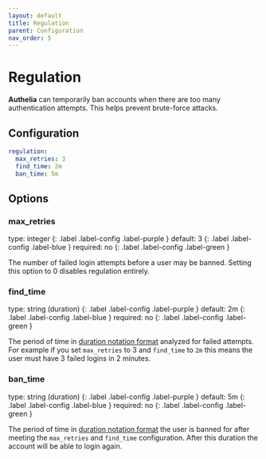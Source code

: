 ```yaml
---
layout: default
title: Regulation
parent: Configuration
nav_order: 5
---
```


# Regulation

**Authelia** can temporarily ban accounts when there are too many
authentication attempts. This helps prevent brute-force attacks.

## Configuration

```yaml
regulation:
  max_retries: 3
  find_time: 2m
  ban_time: 5m
```

## Options

### max_retries
<div markdown="1">
type: integer 
{: .label .label-config .label-purple } 
default: 3
{: .label .label-config .label-blue }
required: no
{: .label .label-config .label-green }
</div>

The number of failed login attempts before a user may be banned. Setting this option to 0 disables regulation entirely.

### find_time
<div markdown="1">
type: string (duration) 
{: .label .label-config .label-purple } 
default: 2m
{: .label .label-config .label-blue }
required: no
{: .label .label-config .label-green }
</div>

The period of time in [duration notation format](index.md#duration-notation-format) analyzed for failed attempts. For
example if you set `max_retries` to 3 and `find_time` to `2m` this means the user must have 3 failed logins in
2 minutes.

### ban_time
<div markdown="1">
type: string (duration) 
{: .label .label-config .label-purple } 
default: 5m
{: .label .label-config .label-blue }
required: no
{: .label .label-config .label-green }
</div>

The period of time in [duration notation format](index.md#duration-notation-format) the user is banned for after meeting
the `max_retries` and `find_time` configuration. After this duration the account will be able to login again.
